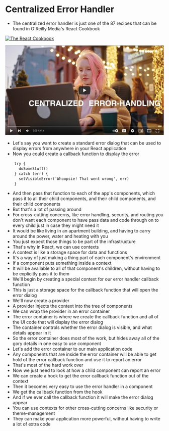 # Centralized Error Handler

- The centralized error handler is just one of the 87 recipes that can be found in O'Reilly Media's React Cookbook

[![The React Cookbook](https://github.com/dogriffiths/ReactCookbook-source/raw/master/cover.jpg)](https://www.amazon.com/React-Cookbook-Recipes-Mastering-Framework/dp/1492085847/)

[![Watch the video](./video.png)](https://youtu.be/l85dxwaNSWs)

- Let's say you want to create a standard error dialog that can be used to display errors from anywhere in your React application
- Now you could create a callback function to display the error

````
    try {
      doSomeStuff()
    } catch (err) {
      setVisibleError('Whoopsie! That went wrong', err)
    }
````

- And then pass that function to each of the app's components, which pass it to all their child components, and their child components, and their child components
- But that's a lot of passing around
- For cross-cutting concerns, like error handling, security, and routing you don't want each component to have pass data and code through on to every child just in case they might need it
- It would be like living in an apartment building, and having to carry around the power, water and heating with you
- You just expect those things to be part of the infrastructure
- That's why in React, we can use contexts
- A context is like a storage space for data and functions
- It's a way of just making a thing part of each component's environment
- If a component puts something inside a context
- It will be available to all of that component's children, without having to be explicitly pass it to them
- We'll begin by creating a special context for our error handler callback function
- This is just a storage space for the callback function that will open the error dialog
- We'll now create a provider
- A provider injects the context into the tree of components
- We can wrap the provider in an error container
- The error container is where we create the callback function and all of the UI code that will display the error dialog
- The container controls whether the error dialog is visible, and what details appear in it
- So the error container does most of the work, but hides away all of the gory details in one easy to use component
- Let's add the error container to our main application code
- Any components that are inside the error container will be able to get hold of the error callback function and use it to report an error
- That's most of the hard work over
- Now we just need to look at how a child component can report an error
- We can create a hook to get the error callback function out of the context
- Then it becomes very easy to use the error handler in a component
- We get the callback function from the hook
- And if we ever call the callback function it will make the error dialog appear
- You can use contexts for other cross-cutting concerns like security or theme-management
- They can make your application more powerful, without having to write a lot of extra code
